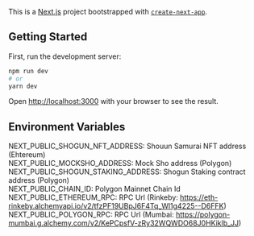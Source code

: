 This is a [Next.js](https://nextjs.org/) project bootstrapped with [`create-next-app`](https://github.com/vercel/next.js/tree/canary/packages/create-next-app).

## Getting Started

First, run the development server:

```bash
npm run dev
# or
yarn dev
```

Open [http://localhost:3000](http://localhost:3000) with your browser to see the result.


## Environment Variables

NEXT_PUBLIC_SHOGUN_NFT_ADDRESS: Shouun Samurai NFT address (Ehtereum) <br/>
NEXT_PUBLIC_MOCKSHO_ADDRESS: Mock Sho address (Polygon) <br/>
NEXT_PUBLIC_SHOGUN_STAKING_ADDRESS: Shogun Staking contract address (Polygon) <br/>
NEXT_PUBLIC_CHAIN_ID: Polygon Mainnet Chain Id <br/>
NEXT_PUBLIC_ETHEREUM_RPC: RPC Url (Rinkeby: https://eth-rinkeby.alchemyapi.io/v2/tfzPF19UBpJ6F4Tq_Wl1g4225--D6FFK) <br/>
NEXT_PUBLIC_POLYGON_RPC: RPC Url (Mumbai: https://polygon-mumbai.g.alchemy.com/v2/KePCpsfV-zRy32WQWDO68J0HKiklb_JJ) <br/>
